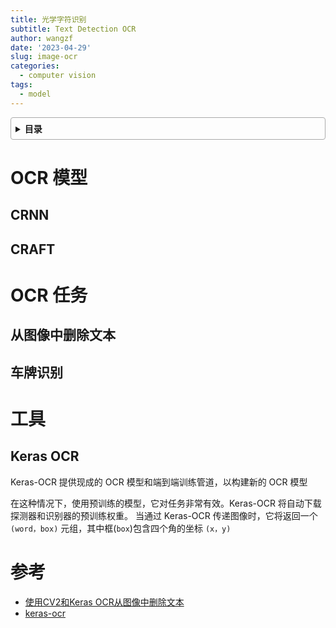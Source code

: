 ```yaml
---
title: 光学字符识别
subtitle: Text Detection OCR
author: wangzf
date: '2023-04-29'
slug: image-ocr
categories:
  - computer vision
tags:
  - model
---
```


<style>
details {
    border: 1px solid #aaa;
    border-radius: 4px;
    padding: .5em .5em 0;
}
summary {
    font-weight: bold;
    margin: -.5em -.5em 0;
    padding: .5em;
}
details[open] {
    padding: .5em;
}
details[open] summary {
    border-bottom: 1px solid #aaa;
    margin-bottom: .5em;
}
img {
    pointer-events: none;
}
</style>

<details><summary>目录</summary><p>

- [OCR 模型](#ocr-模型)
  - [CRNN](#crnn)
  - [CRAFT](#craft)
- [OCR 任务](#ocr-任务)
  - [从图像中删除文本](#从图像中删除文本)
  - [车牌识别](#车牌识别)
- [工具](#工具)
  - [Keras OCR](#keras-ocr)
- [参考](#参考)
</p></details><p></p>

# OCR 模型

## CRNN


## CRAFT


# OCR 任务




## 从图像中删除文本

## 车牌识别




# 工具

## Keras OCR

Keras-OCR 提供现成的 OCR 模型和端到端训练管道，以构建新的 OCR 模型

在这种情况下，使用预训练的模型，它对任务非常有效。Keras-OCR 将自动下载探测器和识别器的预训练权重。
当通过 Keras-OCR 传递图像时，它将返回一个 `(word，box)` 元组，其中框(`box`)包含四个角的坐标 `(x，y)`

# 参考

* [使用CV2和Keras OCR从图像中删除文本](https://mp.weixin.qq.com/s/I1_2xGMGxBkUK7gMyrE9gQ)
* [keras-ocr](https://keras-ocr.readthedocs.io/en/latest/index.html)
